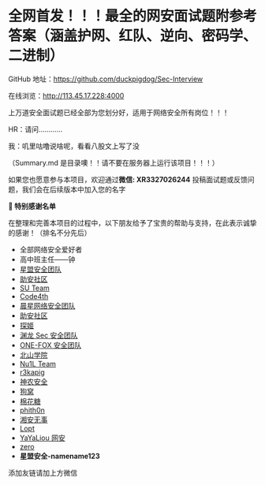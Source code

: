 # 全网首发！！！最全的网安面试题附参考答案（涵盖护网、红队、逆向、密码学、二进制）

GitHub 地址：https://github.com/duckpigdog/Sec-Interview

在线浏览：http://113.45.17.228:4000

上万道安全面试题已经全部为您划分好，适用于网络安全所有岗位！！！

HR：请问…………

我：叽里咕噜说啥呢，看看八股文上写了没

（Summary.md 是目录噢！！请不要在服务器上运行该项目！！！）

如果您也愿意参与本项目，欢迎通过**微信: XR3327026244** 投稿面试题或反馈问题，我们会在后续版本中加入您的名字

**🙏 特别感谢名单**

在整理和完善本项目的过程中，以下朋友给予了宝贵的帮助与支持，在此表示诚挚的感谢！（排名不分先后）

- 全部网络安全爱好者
- 高中班主任——钟
- [星盟安全团队](https://www.xmcve.com/)
- [助安社区](https://secself.com/)
- [SU Team](https://su-team.cn/)
- [Code4th](https://www.code4th.com/)
- [晨星网络安全团队](https://morningstar.xin/)
- [助安社区](https://secself.com/)
- [探姬](https://github.com/probiusofficial)
- [渊龙 Sec 安全团队](https://src.sjtu.edu.cn/profile/team/21/)
- [ONE-FOX 安全团队](https://www.one-fox.cn/)
- [北山学院](https://www.beishanxueyuan.com/)
- [Nu1L Team](https://www.nu1l.com/)
- [r3kapig](https://r3kapig.com/)
- [神农安全](https://forum.butian.net/people/29988)
- [狗窝](https://src.sjtu.edu.cn/profile/team/79/)
- [棉花糖](https://vip.bdziyi.com)
- [phith0n](https://www.leavesongs.com/)
- [湘安无事](https://mp.weixin.qq.com/s/9rTTRHy21kNPKCsoIshmAA)
- [Lopt](https://github.com/Loptsecurity)
- [YaYaLiou 网安](https://www.yuque.com/yayaliou/efr8d4/gmbgyxy16urr665z?singleDoc#)
- [zero](https://forum.butian.net/people/25569)
- **星盟安全-namename123**

添加友链请加上方微信

